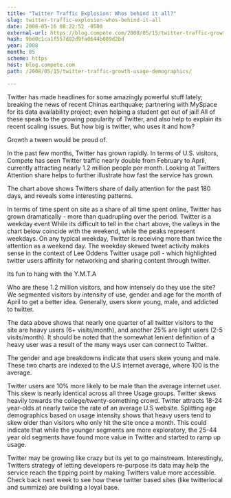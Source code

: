 ```yaml
---
title: "Twitter Traffic Explosion: Whos behind it all?"
slug: twitter-traffic-explosion-whos-behind-it-all
date: 2008-05-16 08:22:52 -0500
external-url: https://blog.compete.com/2008/05/15/twitter-traffic-growth-usage-demographics/
hash: 9bd0c1ca1f557d82d9fa0644b089d2bd
year: 2008
month: 05
scheme: https
host: blog.compete.com
path: /2008/05/15/twitter-traffic-growth-usage-demographics/

---
```


Twitter has made headlines for some amazingly powerful stuff lately; breaking the news of recent Chinas earthquake; partnering with MySpace for its data availability project; even helping a student get out of jail! All of these speak to the growing popularity of Twitter, and also help to explain its recent scaling issues. But how big is twitter, who uses it and how? 

Growth a tween would be proud of.

In the past few months, Twitter has grown rapidly. In terms of U.S. visitors, Compete has seen Twitter traffic nearly double from February to April, currently attracting nearly 1.2 million people per month. Looking at Twitters Attention share helps to further illustrate how fast the service has grown.





The chart above shows Twitters share of daily attention for the past 180 days, and reveals some interesting patterns.


In terms of time spent on site as a share of all time spent online, Twitter has grown dramatically - more than quadrupling over the period.
Twitter is a weekday event  While its difficult to tell in the chart above, the valleys in the chart below coincide with the weekend, while the peaks represent weekdays. On any typical weekday, Twitter is receiving more than twice the attention as a weekend day.
The weekday skewed tweet activity makes sense in the context of Lee Oddens Twitter usage poll - which highlighted twitter users affinity for networking and sharing content through twitter.

Its fun to hang with the Y.M.T.A 

Who are these 1.2 million visitors, and how intensely do they use the site? We segmented visitors by intensity of use, gender and age for the month of April to get a better idea. Generally, users skew young, male, and addicted to twitter.





The data above shows that nearly one quarter of all twitter visitors to the site are heavy users (6+ visits/month), and another 25% are light users (2-5 visits/month). It should be noted that the somewhat lenient definition of a heavy user was a result of the many ways user can connect to Twitter.

The gender and age breakdowns indicate that users skew young and male. These two charts are indexed to the U.S internet average, where 100 is the average. 


Twitter users are 10% more likely to be male than the average internet user. This skew is nearly identical across all three Usage groups.
Twitter skews heavily towards the college/twenty-something crowd. Twitter attracts 18-24 year-olds at nearly twice the rate of an average U.S website.
Splitting age demographics based on usage intensity shows that heavy users tend to skew older than visitors who only hit the site once a month. This could indicate that while the younger segments are more exploratory, the 25-44 year old segments have found more value in Twitter and started to ramp up usage.

Twitter may be growing like crazy but its yet to go mainstream. Interestingly, Twitters strategy of letting developers re-purpose its data may help the service reach the tipping point by making Twitters value more accessible. Check back next week to see how these twitter based sites (like twitterlocal and summize) are building a loyal base.
